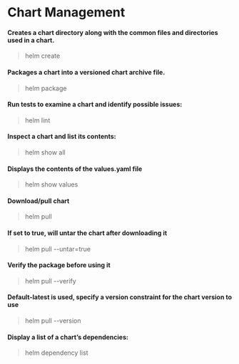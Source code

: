 # Chart Management

#### Creates a chart directory along with the common files and directories used in a chart.

> helm create <name>
#### Packages a chart into a versioned chart archive file.

> helm package <chart-path>
#### Run tests to examine a chart and identify possible issues:

> helm lint <chart>
#### Inspect a chart and list its contents:

> helm show all <chart>
#### Displays the contents of the values.yaml file

> helm show values <chart>
#### Download/pull chart

> helm pull <chart>
#### If set to true, will untar the chart after downloading it

> helm pull <chart> --untar=true
#### Verify the package before using it

> helm pull <chart> --verify
#### Default-latest is used, specify a version constraint for the chart version to use

> helm pull <chart> --version <number>
#### Display a list of a chart’s dependencies:

> helm dependency list <chart>